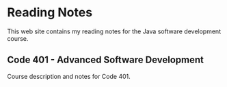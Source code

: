 # Reading Notes

This web site contains my reading notes for the Java software development course.

## Code 401 - Advanced Software Development
Course description and notes for Code 401.
